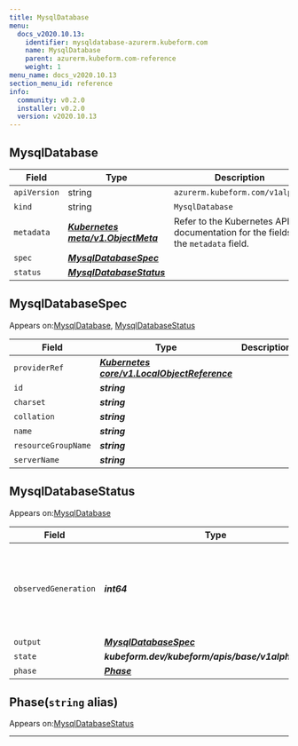 ```yaml
---
title: MysqlDatabase
menu:
  docs_v2020.10.13:
    identifier: mysqldatabase-azurerm.kubeform.com
    name: MysqlDatabase
    parent: azurerm.kubeform.com-reference
    weight: 1
menu_name: docs_v2020.10.13
section_menu_id: reference
info:
  community: v0.2.0
  installer: v0.2.0
  version: v2020.10.13
---
```


## MysqlDatabase
| Field | Type | Description |
| ------ | ----- | ----------- |
| `apiVersion` | string | `azurerm.kubeform.com/v1alpha1` |
|    `kind` | string | `MysqlDatabase` |
| `metadata` | ***[Kubernetes meta/v1.ObjectMeta](https://kubernetes.io/docs/reference/generated/kubernetes-api/v1.13/#objectmeta-v1-meta)***|Refer to the Kubernetes API documentation for the fields of the `metadata` field.|
| `spec` | ***[MysqlDatabaseSpec](#mysqldatabasespec)***||
| `status` | ***[MysqlDatabaseStatus](#mysqldatabasestatus)***||
## MysqlDatabaseSpec

Appears on:[MysqlDatabase](#mysqldatabase), [MysqlDatabaseStatus](#mysqldatabasestatus)

| Field | Type | Description |
| ------ | ----- | ----------- |
| `providerRef` | ***[Kubernetes core/v1.LocalObjectReference](https://kubernetes.io/docs/reference/generated/kubernetes-api/v1.13/#localobjectreference-v1-core)***||
| `id` | ***string***||
| `charset` | ***string***||
| `collation` | ***string***||
| `name` | ***string***||
| `resourceGroupName` | ***string***||
| `serverName` | ***string***||
## MysqlDatabaseStatus

Appears on:[MysqlDatabase](#mysqldatabase)

| Field | Type | Description |
| ------ | ----- | ----------- |
| `observedGeneration` | ***int64***| ***(Optional)*** Resource generation, which is updated on mutation by the API Server.|
| `output` | ***[MysqlDatabaseSpec](#mysqldatabasespec)***| ***(Optional)*** |
| `state` | ***kubeform.dev/kubeform/apis/base/v1alpha1.State***| ***(Optional)*** |
| `phase` | ***[Phase](#phase)***| ***(Optional)*** |
## Phase(`string` alias)

Appears on:[MysqlDatabaseStatus](#mysqldatabasestatus)

---
